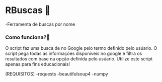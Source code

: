 # RBuscas 🔎

-Ferramenta de buscas por nome


<h3>Como funciona?🤔</h3>

O script faz uma busca de no Google pelo termo definido pelo usúario. O script pega todas as informações disponiveis no google e filtra os resultados com base na opção definida pelo usúario. Utilize este script apenas para fins educacionais!

(REQUISITOS)
 -requests
 -beautifulsoup4
 -numpy
